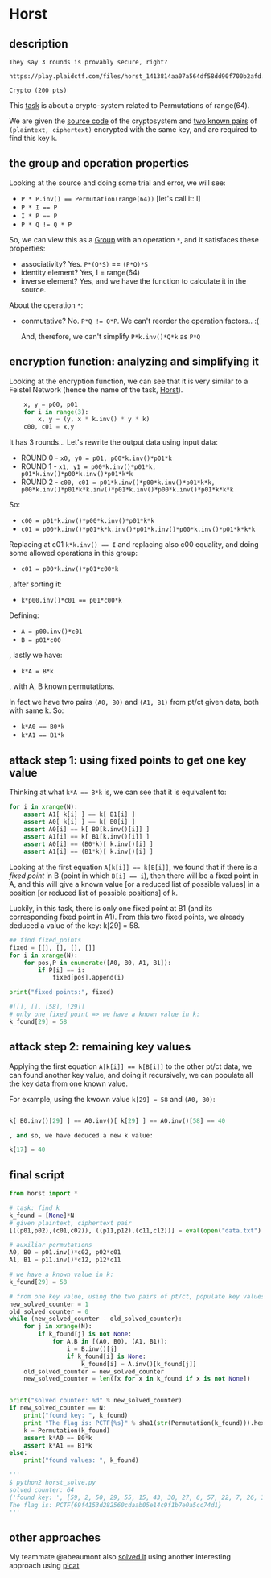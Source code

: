 # Horst

## description
```
They say 3 rounds is provably secure, right?

https://play.plaidctf.com/files/horst_1413814aa07a564df58dd90f700b2afd.tgz

Crypto (200 pts)
```


This [task](horst_1413814aa07a564df58dd90f700b2afd.tgz) is about a crypto-system related to Permutations of range(64).

We are given the [source code](horst.py) of the cryptosystem and [two known pairs](data.txt) of `(plaintext, ciphertext)` encrypted with the same key, and are required to find this key `k`.


## the group and operation properties
Looking at the source and doing some trial and error, we will see:
* `P * P.inv() == Permutation(range(64))`  [let's call it: I]
* `P * I == P`
* `I * P == P`
* `P * Q != Q * P`

So, we can view this as a [Group](https://en.wikipedia.org/wiki/Group_(mathematics)#Definition) with an operation `*`, and it satisfaces these properties:
* associativity? Yes. `P*(Q*S)` == `(P*Q)*S`
* identity element? Yes, I = range(64)
* inverse element? Yes, and we have the function to calculate it in the source.

About the operation `*`:
* conmutative? No. `P*Q != Q*P`. We can't reorder the operation factors.. :(

    And, therefore, we can't simplify `P*k.inv()*Q*k` as `P*Q`



## encryption function: analyzing and simplifying it
Looking at the encryption function, we can see that it is very similar to a Feistel Network (hence the name of the task, [Horst](https://en.wikipedia.org/wiki/Horst_Feistel)).

```python
    x, y = p00, p01
    for i in range(3):
        x, y = (y, x * k.inv() * y * k)
    c00, c01 = x,y
```

It has 3 rounds... Let's rewrite the output data using input data:

* ROUND 0 - `x0, y0 = p01, p00*k.inv()*p01*k`
* ROUND 1 - `x1, y1 = p00*k.inv()*p01*k, p01*k.inv()*p00*k.inv()*p01*k*k`
* ROUND 2 - `c00, c01 = p01*k.inv()*p00*k.inv()*p01*k*k, p00*k.inv()*p01*k*k.inv()*p01*k.inv()*p00*k.inv()*p01*k*k*k`

So:
* `c00 = p01*k.inv()*p00*k.inv()*p01*k*k`
* `c01 = p00*k.inv()*p01*k*k.inv()*p01*k.inv()*p00*k.inv()*p01*k*k*k`

Replacing at c01 `k*k.inv() == I` and replacing also c00 equality, and doing some allowed operations in this group:  
* `c01 = p00*k.inv()*p01*c00*k`

, after sorting it:  
* `k*p00.inv()*c01 == p01*c00*k`

Defining:
* `A = p00.inv()*c01`
* `B = p01*c00`

, lastly we have:
* `k*A = B*k`

, with A, B known permutations.

In fact we have two pairs `(A0, B0)` and `(A1, B1)` from pt/ct given data, both with same k. So:
* `k*A0 == B0*k`
* `k*A1 == B1*k`

## attack step 1: using fixed points to get one key value

Thinking at what `k*A == B*k` is, we can see that it is equivalent to:
```python
for i in xrange(N):
    assert A1[ k[i] ] == k[ B1[i] ]
    assert A0[ k[i] ] == k[ B0[i] ]
    assert A0[i] == k[ B0[k.inv()[i]] ]
    assert A1[i] == k[ B1[k.inv()[i]] ]
    assert A0[i] == (B0*k)[ k.inv()[i] ]
    assert A1[i] == (B1*k)[ k.inv()[i] ]
```

Looking at the first equation `A[k[i]] == k[B[i]]`, we found that if there is a _fixed point_ in B (point in which `B[i] == i`),
then there will be a fixed point in A, and this will give a known value [or a reduced list of possible values] in a position
[or reduced list of possible positions] of k.

Luckily, in this task, there is only one fixed point at B1 (and its corresponding fixed point in A1).
From this two fixed points, we already deduced a value of the key: k[29] = 58.

```python
## find fixed_points
fixed = [[], [], [], []]
for i in xrange(N):
    for pos,P in enumerate([A0, B0, A1, B1]):
        if P[i] == i:
            fixed[pos].append(i)

print("fixed points:", fixed)

#[[], [], [58], [29]]
# only one fixed point => we have a known value in k:
k_found[29] = 58
```

## attack step 2: remaining key values

Applying the first equation `A[k[i]] == k[B[i]]` to the other pt/ct data, we can found another key value,
and doing it recursively, we can populate all the key data from one known value.

For example, using the kwown value `k[29] = 58` and `(A0, B0)`:
```python

k[ B0.inv()[29] ] == A0.inv()[ k[29] ] == A0.inv()[58] == 40

, and so, we have deduced a new k value:

k[17] = 40

```


## final script
    
```python
from horst import *

# task: find k
k_found = [None]*N
# given plaintext, ciphertext pair
[((p01,p02),(c01,c02)), ((p11,p12),(c11,c12))] = eval(open("data.txt").read())

# auxiliar permutations
A0, B0 = p01.inv()*c02, p02*c01
A1, B1 = p11.inv()*c12, p12*c11

# we have a known value in k:
k_found[29] = 58

# from one key value, using the two pairs of pt/ct, populate key values
new_solved_counter = 1
old_solved_counter = 0
while (new_solved_counter - old_solved_counter):
    for j in xrange(N):
        if k_found[j] is not None:
            for A,B in [(A0, B0), (A1, B1)]:
                i = B.inv()[j]
                if k_found[i] is None:
                    k_found[i] = A.inv()[k_found[j]]
    old_solved_counter = new_solved_counter
    new_solved_counter = len([x for x in k_found if x is not None])


print("solved counter: %d" % new_solved_counter)
if new_solved_counter == N:
    print("found key: ", k_found)
    print "The flag is: PCTF{%s}" % sha1(str(Permutation(k_found))).hexdigest()
    k = Permutation(k_found)
    assert k*A0 == B0*k
    assert k*A1 == B1*k
else:
    print("found values: ", k_found)

'''
$ python2 horst_solve.py    
solved counter: 64
('found key: ', [59, 2, 50, 29, 55, 15, 43, 30, 27, 6, 57, 22, 7, 26, 3, 35, 24, 40, 53, 46, 49, 10, 16, 12, 41, 47, 60, 11, 51, 58, 4, 1, 56, 28, 52, 19, 39, 9, 33, 36, 37, 63, 14, 0, 61, 13, 25, 17, 8, 54, 44, 34, 18, 23, 48, 62, 32, 42, 20, 45, 31, 5, 38, 21])
The flag is: PCTF{69f4153d282560cdaab05e14c9f1b7e0a5cc74d1}
'''
```

## other approaches
My teammate @abeaumont also [solved it](https://github.com/abeaumont/ctfs/tree/master/plaidctf-2019/horst) using another interesting approach using [picat](http://picat-lang.org/)



